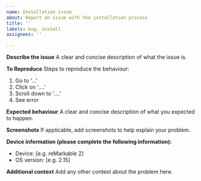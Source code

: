 ```yaml
---
name: Installation issue
about: Report an issue with the installation process
title: ''
labels: bug, install
assignees: ''

---
```


**Describe the issue**
A clear and concise description of what the issue is.

**To Reproduce**
Steps to reproduce the behaviour:
1. Go to '...'
2. Click on '....'
3. Scroll down to '....'
4. See error

**Expected behaviour**
A clear and concise description of what you expected to happen.

**Screenshots**
If applicable, add screenshots to help explain your problem.

**Device information (please complete the following information):**
 - Device: [e.g. reMarkable 2]
 - OS version: [e.g. 2.15]

**Additional context**
Add any other context about the problem here.
